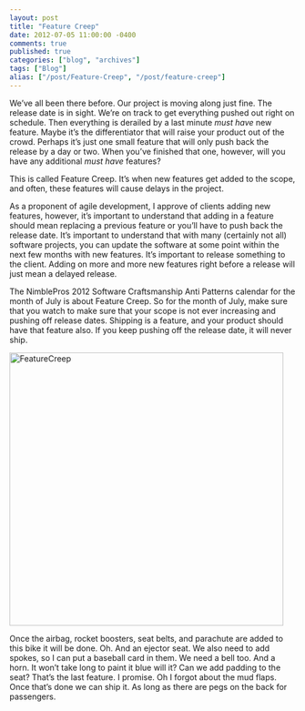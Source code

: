 ```yaml
---
layout: post
title: "Feature Creep"
date: 2012-07-05 11:00:00 -0400
comments: true
published: true
categories: ["blog", "archives"]
tags: ["Blog"]
alias: ["/post/Feature-Creep", "/post/feature-creep"]
---
```

<!-- more -->

<p>We’ve all been there before. Our project is moving along just fine. The release date is in sight. We’re on track to get everything pushed out right on schedule. Then everything is derailed by a last minute <em>must have</em> new feature. Maybe it’s the differentiator that will raise your product out of the crowd. Perhaps it’s just one small feature that will only push back the release by a day or two. When you’ve finished that one, however, will you have any additional <em>must have</em> features?</p>  <p>This is called Feature Creep. It’s when new features get added to the scope, and often, these features will cause delays in the project.</p>  <p>As a proponent of agile development, I approve of clients adding new features, however, it’s important to understand that adding in a feature should mean replacing a previous feature or you’ll have to push back the release date. It’s important to understand that with many (certainly not all) software projects, you can update the software at some point within the next few months with new features. It’s important to release something to the client. Adding on more and more new features right before a release will just mean a delayed release.</p>  <p>The NimblePros 2012 Software Craftsmanship Anti Patterns calendar for the month of July is about Feature Creep. So for the month of July, make sure that you watch to make sure that your scope is not ever increasing and pushing off release dates. Shipping is a feature, and your product should have that feature also. If you keep pushing off the release date, it will never ship.</p>  <p><img style="background-image: none; border-bottom: 0px; border-left: 0px; padding-left: 0px; padding-right: 0px; display: inline; border-top: 0px; border-right: 0px; padding-top: 0px" title="FeatureCreep" border="0" alt="FeatureCreep" src="http://brendan.enrick.com/image.axd?picture=FeatureCreep.png" width="481" height="480" /></p>  <p>Once the airbag, rocket boosters, seat belts, and parachute are added to this bike it will be done. Oh. And an ejector seat. We also need to add spokes, so I can put a baseball card in them. We need a bell too. And a horn. It won’t take long to paint it blue will it? Can we add padding to the seat? That’s the last feature. I promise. Oh I forgot about the mud flaps. Once that’s done we can ship it. As long as there are pegs on the back for passengers.</p>
